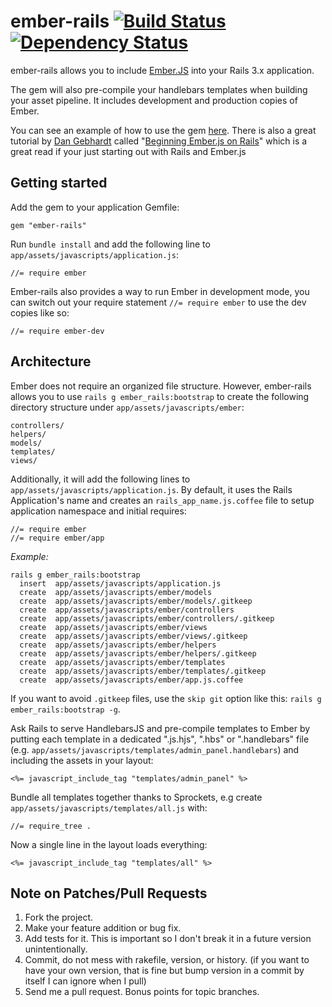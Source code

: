 # ember-rails  [![Build Status](https://secure.travis-ci.org/keithpitt/ember-rails.png)](http://travis-ci.org/keithpitt/ember-rails) [![Dependency Status](https://gemnasium.com/emberjs/ember-rails.png)](https://gemnasium.com/emberjs/ember-rails)

ember-rails allows you to include [Ember.JS](http://emberjs.com/) into your Rails 3.x application.

The gem will also pre-compile your handlebars templates when building your asset pipeline. It includes development and production copies of Ember.

You can see an example of how to use the gem [here](https://github.com/keithpitt/ember-rails-example). There is also a great tutorial by [Dan Gebhardt](https://twitter.com/#!/dgeb) called "[Beginning Ember.js on Rails](http://www.cerebris.com/blog/2012/01/24/beginning-ember-js-on-rails-part-1/)" which is a great read if your just starting out with Rails and Ember.js

## Getting started

Add the gem to your application Gemfile:

    gem "ember-rails"

Run `bundle install` and add the following line to `app/assets/javascripts/application.js`:

    //= require ember

Ember-rails also provides a way to run Ember in development mode, you
can switch out your require statement `//= require ember` to use the
dev copies like so:

    //= require ember-dev

## Architecture

Ember does not require an organized file structure. However, ember-rails allows you 
to use `rails g ember_rails:bootstrap` to create the following directory structure under `app/assets/javascripts/ember`:

    controllers/
    helpers/
    models/
    templates/
    views/

Additionally, it will add the following lines to `app/assets/javascripts/application.js`.
By default, it uses the Rails Application's name and creates an `rails_app_name.js.coffee` 
file to setup application namespace and initial requires:

    //= require ember
    //= require ember/app

*Example:*

    rails g ember_rails:bootstrap
      insert  app/assets/javascripts/application.js
      create  app/assets/javascripts/ember/models
      create  app/assets/javascripts/ember/models/.gitkeep
      create  app/assets/javascripts/ember/controllers
      create  app/assets/javascripts/ember/controllers/.gitkeep
      create  app/assets/javascripts/ember/views
      create  app/assets/javascripts/ember/views/.gitkeep
      create  app/assets/javascripts/ember/helpers
      create  app/assets/javascripts/ember/helpers/.gitkeep
      create  app/assets/javascripts/ember/templates
      create  app/assets/javascripts/ember/templates/.gitkeep
      create  app/assets/javascripts/ember/app.js.coffee

If you want to avoid `.gitkeep` files, use the `skip git` option like
this: `rails g ember_rails:bootstrap -g`.

Ask Rails to serve HandlebarsJS and pre-compile templates to Ember
by putting each template in a dedicated ".js.hjs", ".hbs" or ".handlebars" file
(e.g. `app/assets/javascripts/templates/admin_panel.handlebars`)
and including the assets in your layout:

    <%= javascript_include_tag "templates/admin_panel" %>

Bundle all templates together thanks to Sprockets,
e.g create `app/assets/javascripts/templates/all.js` with:

    //= require_tree .

Now a single line in the layout loads everything:

    <%= javascript_include_tag "templates/all" %>

## Note on Patches/Pull Requests

1. Fork the project.
2. Make your feature addition or bug fix.
3. Add tests for it. This is important so I don't break it in a future version unintentionally.
4. Commit, do not mess with rakefile, version, or history. (if you want to have your own version, that is fine but bump version in a commit by itself I can ignore when I pull)
5. Send me a pull request. Bonus points for topic branches.
